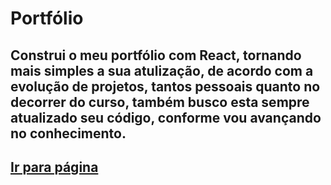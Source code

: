 # Portfólio

## Construi o meu portfólio com React, tornando mais simples a sua atulização, de acordo com a evolução de projetos, tantos pessoais quanto no decorrer do curso, também busco esta sempre atualizado seu código, conforme vou avançando no conhecimento.

## <a href="https://gonzagadavid.github.io/portfolio">Ir para página<a/>  
